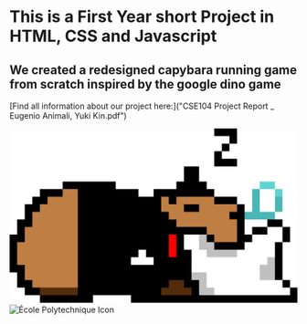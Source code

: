 # This is a First Year short Project in HTML, CSS and Javascript

## We created a redesigned capybara running game from scratch inspired by the google dino game

[Find all information about our project here:]("CSE104 Project Report _ Eugenio Animali, Yuki Kin.pdf")

![Thumbnail](img/fancycapydead.png) ![École Polytechnique Icon](https://www.planetegrandesecoles.com/wp-content/uploads/2021/07/Identite%CC%81-visuelle-Plane%CC%80te-BAC-8-600x398.png)
